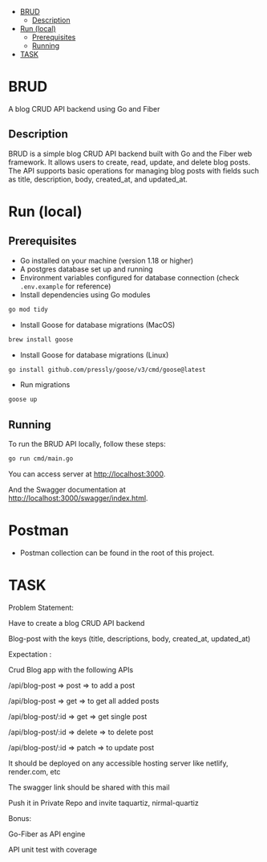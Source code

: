 <!-- START doctoc generated TOC please keep comment here to allow auto update -->
<!-- DON'T EDIT THIS SECTION, INSTEAD RE-RUN doctoc TO UPDATE -->

- [BRUD](#brud)
  - [Description](#description)
- [Run (local)](#run-local)
  - [Prerequisites](#prerequisites)
  - [Running](#running)
- [TASK](#task)

<!-- END doctoc generated TOC please keep comment here to allow auto update -->

# BRUD

A blog CRUD API backend using Go and Fiber

## Description

BRUD is a simple blog CRUD API backend built with Go and the Fiber web framework. It allows users to create, read, update, and delete blog posts. The API supports basic operations for managing blog posts with fields such as title, description, body, created_at, and updated_at.

# Run (local)

## Prerequisites

- Go installed on your machine (version 1.18 or higher)
- A postgres database set up and running
- Environment variables configured for database connection (check `.env.example` for reference)
- Install dependencies using Go modules

```bash
go mod tidy
```

- Install Goose for database migrations (MacOS)

```bash
brew install goose
```

- Install Goose for database migrations (Linux)

```bash
go install github.com/pressly/goose/v3/cmd/goose@latest
```

- Run migrations

```bash
goose up
```

## Running

To run the BRUD API locally, follow these steps:

```bash
go run cmd/main.go
```

You can access server at [http://localhost:3000](http://localhost:3000).

And the Swagger documentation at [http://localhost:3000/swagger/index.html](http://localhost:3000/swagger/index.html).

# Postman
- Postman collection can be found in the root of this project.

# TASK

Problem Statement:

Have to create a blog CRUD API backend

Blog-post with the keys (title, descriptions, body, created_at, updated_at)

Expectation :

Crud Blog app with the following APIs

/api/blog-post => post => to add a post

/api/blog-post => get => to get all added posts

/api/blog-post/:id => get => get single post

/api/blog-post/:id => delete => to delete post

/api/blog-post/:id => patch => to update post

It should be deployed on any accessible hosting server like netlify, render.com, etc

The swagger link should be shared with this mail

Push it in Private Repo and invite taquartiz, nirmal-quartiz

Bonus:

Go-Fiber as API engine

API unit test with coverage
